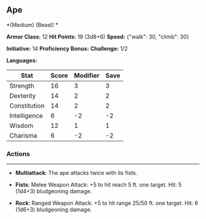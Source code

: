 ## Ape
*(Medium) (Beast) *

**Armor Class:** 12
**Hit Points:** 19 (3d8+6)
**Speed:** {"walk": 30, "climb": 30}

**Initiative:** 14
**Proficiency Bonus:**
**Challenge:** 1/2

**Languages:** 



| Stat | Score | Modifier | Save |
| ---- | ---- | ---- | ---- |
| Strength | 16 | 3 | 3 |
| Dexterity | 14 | 2 | 2 |
| Constitution | 14 | 2 | 2 |
| Intelligence | 6 | -2 | -2 |
| Wisdom | 12 | 1 | 1 |
| Charisma | 6 | -2 | -2 |

### Actions
 --- 
- **Multiattack**: The ape attacks twice with its fists.

- **Fists**: Melee Weapon Attack: +5 to hit  reach 5 ft.  one target. Hit: 5 (1d4+3) bludgeoning damage.

- **Rock**: Ranged Weapon Attack: +5 to hit  range 25/50 ft.  one target. Hit: 6 (1d6+3) bludgeoning damage.

